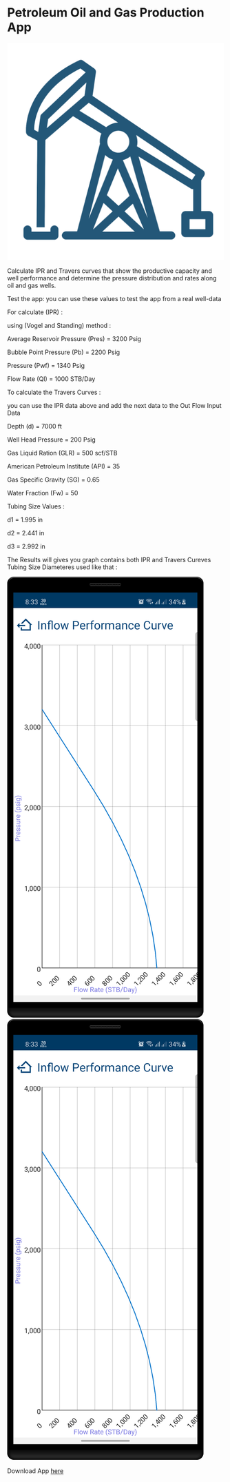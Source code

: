 # Petroleum Oil and Gas Production App
![app icon](screenshots/app_icon.png)

Calculate IPR and Travers curves that show the productive capacity and well performance and determine the pressure distribution and rates along oil and gas wells.

Test the app:
you can use these values to test the app from a real well-data

For calculate (IPR) :

using (Vogel and Standing) method :

Average Reservoir Pressure (Pres) = 3200 Psig

Bubble Point Pressure (Pb) = 2200 Psig

Pressure (Pwf) = 1340 Psig

Flow Rate (QI) = 1000 STB/Day


To calculate the Travers Curves :

you can use the IPR data above and add the next data to the Out Flow Input Data


Depth (d) = 7000 ft

Well Head Pressure = 200 Psig

Gas Liquid Ration (GLR) = 500 scf/STB

American Petroleum Institute (API) = 35

Gas Specific Gravity (SG) = 0.65

Water Fraction (Fw) = 50

Tubing Size Values :

d1 = 1.995 in

d2 = 2.441 in

d3 = 2.992 in

The Results will gives you graph contains both IPR and Travers Cureves Tubing Size Diameteres used like that :

![IPR curve](/screenshots/ipr_curve.png)![IPR curve](https://github.com/m-tharwat262/PetroleumProduction/blob/master/screenshots/ipr_curve.png)





Download App [here](https://pages.github.com/)


